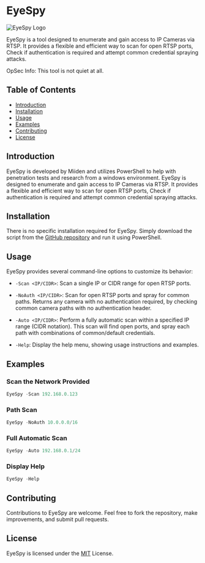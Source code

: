 # EyeSpy

![EyeSpy Logo](https://github.com/Miiden/EyeSpy/blob/main/eyespy_logo.png)

EyeSpy is a tool designed to enumerate and gain access to IP Cameras via RTSP. It provides a flexible and efficient way to scan for open RTSP ports, Check if authentication is required and attempt common credential spraying attacks.

OpSec Info:
This tool is not quiet at all.

## Table of Contents

- [Introduction](#introduction)
- [Installation](#installation)
- [Usage](#usage)
- [Examples](#examples)
- [Contributing](#contributing)
- [License](#license)

## Introduction

EyeSpy is developed by Miiden and utilizes PowerShell to help with penetration tests and research from a windows environment.
EyeSpy is designed to enumerate and gain access to IP Cameras via RTSP. It provides a flexible and efficient way to scan for open RTSP ports, Check if authentication is required and attempt common credential spraying attacks.

## Installation

There is no specific installation required for EyeSpy. Simply download the script from the [GitHub repository](https://github.com/Miiden/EyeSpy) and run it using PowerShell.



## Usage

EyeSpy provides several command-line options to customize its behavior:

- `-Scan <IP/CIDR>`: Scan a single IP or CIDR range for open RTSP ports.

- `-NoAuth <IP/CIDR>`: Scan for open RTSP ports and spray for common paths. Returns any camera with no authentication required, by checking common camera paths with no authentication header.
  
- `-Auto <IP/CIDR>`: Perform a fully automatic scan within a specified IP range (CIDR notation). This scan will find open ports, and spray each path with combinations of common/default credentials.
  
- `-Help`: Display the help menu, showing usage instructions and examples.

## Examples


### Scan the Network Provided
```powershell
EyeSpy -Scan 192.168.0.123
```
### Path Scan
```powershell
EyeSpy -NoAuth 10.0.0.0/16
```
### Full Automatic Scan
```powershell
EyeSpy -Auto 192.168.0.1/24
```
### Display Help
```powershell
EyeSpy -Help
```

## Contributing
Contributions to EyeSpy are welcome. Feel free to fork the repository, make improvements, and submit pull requests.

## License
EyeSpy is licensed under the [MIT](https://github.com/Miiden/EyeSpy/blob/main/LICENSE.md) License.
